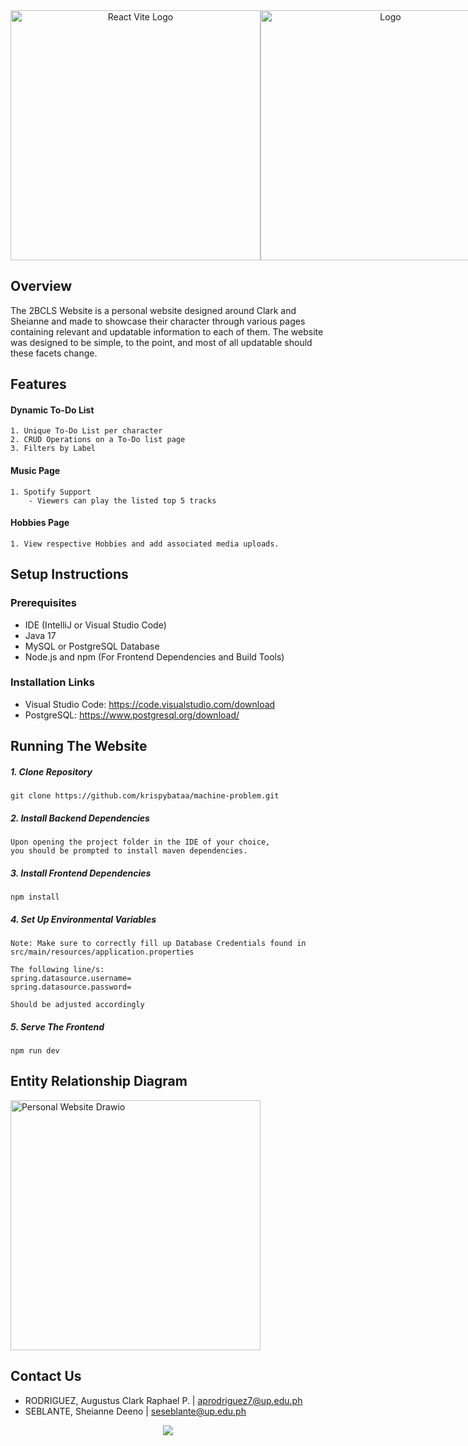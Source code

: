 <div align="center" style="display: flex; justify-content: space-between; align-items: center; width: 100%;">
    <a href="https://github.com/krispybataa/personal-website/blob/c7feaa1f61180cdb0908c52ff675315060cd6708/personal-website-frontend/src/assets/reactvite.png" target="_blank">
        <img src="https://github.com/krispybataa/personal-website/blob/c7feaa1f61180cdb0908c52ff675315060cd6708/personal-website-frontend/src/assets/reactvite.png?raw=true" width="400" alt="React Vite Logo">
    </a>
    <a href="https://github.com/krispybataa/personal-website/blob/c7736198c186b4bfd2068405abfc30926c8daf15/personal-website-frontend/src/assets/LOGO.png" target="_blank">
        <img src="https://github.com/krispybataa/personal-website/blob/c7736198c186b4bfd2068405abfc30926c8daf15/personal-website-frontend/src/assets/LOGO.png?raw=true" width="400" alt="Logo">
    </a>
</div>

## Overview
The 2BCLS Website is a personal website designed around Clark and Sheianne and made to showcase their character through various pages containing relevant and updatable information to each of them. 
The website was designed to be simple, to the point, and most of all updatable should these facets change. 

## Features
#### Dynamic To-Do List
    1. Unique To-Do List per character
    2. CRUD Operations on a To-Do list page
    3. Filters by Label
#### Music Page 
    1. Spotify Support
        - Viewers can play the listed top 5 tracks
#### Hobbies Page
    1. View respective Hobbies and add associated media uploads.

## Setup Instructions
### Prerequisites
- IDE (IntelliJ or Visual Studio Code)
- Java 17
- MySQL or PostgreSQL Database
- Node.js and npm (For Frontend Dependencies and Build Tools)

### Installation Links
- Visual Studio Code: https://code.visualstudio.com/download
- PostgreSQL: https://www.postgresql.org/download/

## Running The Website
##### 1. Clone Repository
    git clone https://github.com/krispybataa/machine-problem.git

##### 2. Install Backend Dependencies
    Upon opening the project folder in the IDE of your choice, 
    you should be prompted to install maven dependencies.

##### 3. Install Frontend Dependencies
    npm install

##### 4. Set Up Environmental Variables
    Note: Make sure to correctly fill up Database Credentials found in 
    src/main/resources/application.properties

    The following line/s:
    spring.datasource.username=
    spring.datasource.password=

    Should be adjusted accordingly

##### 5. Serve The Frontend
    npm run dev


## Entity Relationship Diagram
<p align="LEFT">
    <a href="https://github.com/krispybataa/personal-website/blob/c7feaa1f61180cdb0908c52ff675315060cd6708/personal-website-frontend/src/assets/personalwebsite@localhost.drawio.png" target="_blank">
        <img src="https://github.com/krispybataa/personal-website/blob/c7feaa1f61180cdb0908c52ff675315060cd6708/personal-website-frontend/src/assets/personalwebsite@localhost.drawio.png?raw=true" width="400" alt="Personal Website Drawio">
    </a>
</p>



## Contact Us
- RODRIGUEZ, Augustus Clark Raphael P.  | aprodriguez7@up.edu.ph
- SEBLANTE, Sheianne Deeno              | seseblante@up.edu.ph

<div align="center">
    <img src="https://media.tenor.com/DZd73nCn7bgAAAAe/superman-meme.png">
</div>